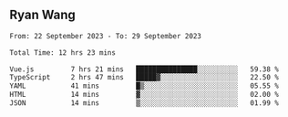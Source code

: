 ## Ryan Wang

<!--START_SECTION:waka-->

```txt
From: 22 September 2023 - To: 29 September 2023

Total Time: 12 hrs 23 mins

Vue.js         7 hrs 21 mins   ███████████████░░░░░░░░░░   59.38 %
TypeScript     2 hrs 47 mins   █████▓░░░░░░░░░░░░░░░░░░░   22.50 %
YAML           41 mins         █▒░░░░░░░░░░░░░░░░░░░░░░░   05.55 %
HTML           14 mins         ▓░░░░░░░░░░░░░░░░░░░░░░░░   02.00 %
JSON           14 mins         ▒░░░░░░░░░░░░░░░░░░░░░░░░   01.99 %
```

<!--END_SECTION:waka-->
